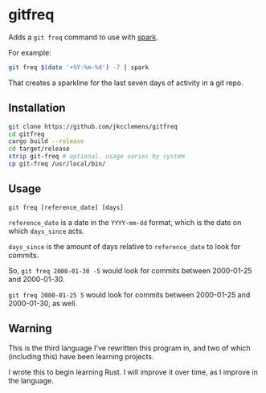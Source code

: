 # gitfreq

Adds a `git freq` command to use with [spark](https://github.com/holman/spark).

For example:

```sh
git freq $(date '+%Y-%m-%d') -7 | spark
```

That creates a sparkline for the last seven days of activity in a git repo.

## Installation

```sh
git clone https://github.com/jkcclemens/gitfreq
cd gitfreq
cargo build --release
cd target/release
strip git-freq # optional. usage varies by system
cp git-freq /usr/local/bin/
```

## Usage

    git freq [reference_date] [days]

`reference_date` is a date in the `YYYY-mm-dd` format, which is the date on which `days_since` acts.

`days_since` is the amount of days relative to `reference_date` to look for commits.

So, `git freq 2000-01-30 -5` would look for commits between 2000-01-25 and 2000-01-30.

`git freq 2000-01-25 5` would look for commits between 2000-01-25 and 2000-01-30, as well.

## Warning

This is the third language I've rewritten this program in, and two of which (including this) have been learning
projects.

I wrote this to begin learning Rust. I will improve it over time, as I improve in the language.
